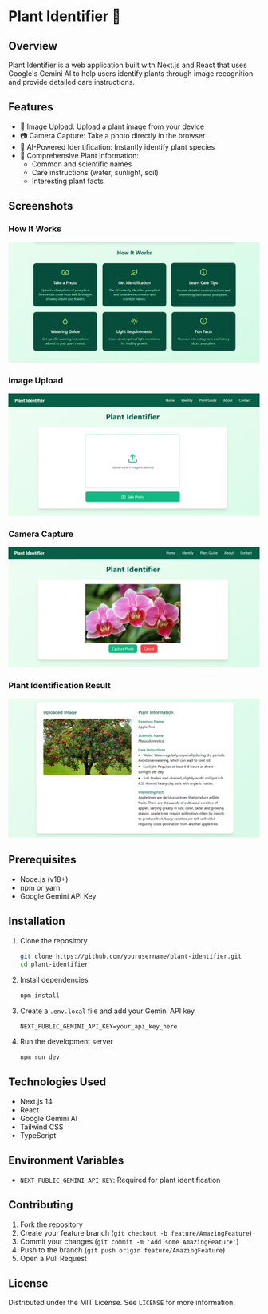 # Plant Identifier 🌿

## Overview
Plant Identifier is a web application built with Next.js and React that uses Google's Gemini AI to help users identify plants through image recognition and provide detailed care instructions.

## Features
- 📸 Image Upload: Upload a plant image from your device
- 📷 Camera Capture: Take a photo directly in the browser
- 🤖 AI-Powered Identification: Instantly identify plant species
- 🌱 Comprehensive Plant Information:
  - Common and scientific names
  - Care instructions (water, sunlight, soil)
  - Interesting plant facts

## Screenshots
### How It Works
![How It Works Screenshot](screenshots/how-it-works.png)

### Image Upload
![Image Upload Screenshot](screenshots/image-upload.png)

### Camera Capture
![Camera Capture Screenshot](screenshots/camera-capture.png)

### Plant Identification Result
![Plant Result Screenshot](screenshots/plant-result.png)

## Prerequisites
- Node.js (v18+)
- npm or yarn
- Google Gemini API Key

## Installation
1. Clone the repository
   ```bash
   git clone https://github.com/yourusername/plant-identifier.git
   cd plant-identifier
   ```

2. Install dependencies
   ```bash
   npm install
   ```

3. Create a `.env.local` file and add your Gemini API key
   ```
   NEXT_PUBLIC_GEMINI_API_KEY=your_api_key_here
   ```

4. Run the development server
   ```bash
   npm run dev
   ```

## Technologies Used
- Next.js 14
- React
- Google Gemini AI
- Tailwind CSS
- TypeScript

## Environment Variables
- `NEXT_PUBLIC_GEMINI_API_KEY`: Required for plant identification

## Contributing
1. Fork the repository
2. Create your feature branch (`git checkout -b feature/AmazingFeature`)
3. Commit your changes (`git commit -m 'Add some AmazingFeature'`)
4. Push to the branch (`git push origin feature/AmazingFeature`)
5. Open a Pull Request

## License
Distributed under the MIT License. See `LICENSE` for more information.
